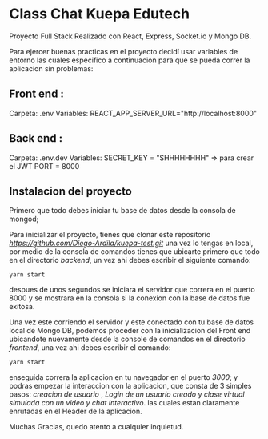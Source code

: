 # Class Chat Kuepa Edutech

Proyecto Full Stack Realizado con React, Express, Socket.io y Mongo DB.

Para ejercer buenas practicas en el proyecto decidí usar variables de entorno las cuales especifico a continuacion para que se pueda correr la aplicacion sin problemas:

## Front end : 
Carpeta: .env
Variables: REACT_APP_SERVER_URL="http://localhost:8000"

## Back end :
Carpeta: .env.dev
Variables: SECRET_KEY = "SHHHHHHHH" => para crear el JWT
           PORT = 8000

## Instalacion del proyecto
Primero que todo debes iniciar tu base de datos desde la consola de mongod;

Para inicializar el proyecto, tienes que clonar este repositorio _https://github.com/Diego-Ardila/kuepa-test.git_
una vez lo tengas en local, por medio de la consola de comandos tienes que ubicarte primero que todo en el directorio _backend_, un vez ahi debes escribir el siguiente comando:
```
yarn start
```
despues de unos segundos se iniciara el servidor que correra en el puerto 8000 y se mostrara en la consola si la conexion con la base de datos fue exitosa.

Una vez este corriendo el servidor y este conectado con tu base de datos local de Mongo DB, podemos proceder con la inicializacion del Front end ubicandote nuevamente desde la console de comandos en el directorio _frontend_, una vez ahi debes escribir el comando:
```
yarn start
```

enseguida correra la aplicacion en tu navegador en el puerto _3000_; y podras empezar la interaccion con la aplicacion, que consta de 3 simples pasos: _creacion de usuario_ , _Login de un usuario creado_ y _clase virtual simulada con un video y chat interactivo_. las cuales estan claramente enrutadas en el Header de la aplicacion.

Muchas Gracias, quedo atento a cualquier inquietud.